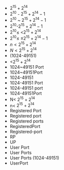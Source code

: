 ﻿- $2^{15}+2^{14}$
- $2^10$ - $2^{15}+2^{14}-1$
- $2^10$ ~ $2^{15}+2^{14}-1$
- $2^10$-$2^{15}+2^{14}-1$
- $2^10$≤ <$2^{15}+2^{14}$
- $2^10$≤ ≤$2^{15}+2^{14}-1$
- $n<2^{15}+2^{14}$
- $N<2^{15}+2^{14}$
- (1024-49151)
- <$2^{15}+2^{14}$
- 1024~49151 Port
- 1024~49151Port
- 1024-49151
- 1024-49151 Port
- 1024-49151 port
- 1024-49151Port
- N< $2^{15}+2^{14}$
- n< $2^{15}+2^{14}$
- Registered Port
- Registered port
- Registered ports
- RegisteredPort
- Registered-port
- RP
- UP
- User Port
- User Ports
- User Ports (1024-49151)
- UserPort

